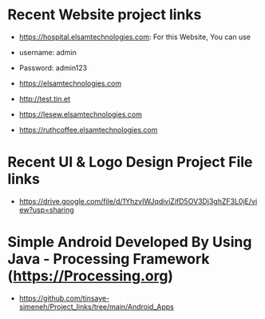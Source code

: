 # Recent Website project links
- https://hospital.elsamtechnologies.com: For this Website, You can use 
- username: admin
- Password: admin123

- https://elsamtechnologies.com
- http://test.tin.et
- https://lesew.elsamtechnologies.com
- https://ruthcoffee.elsamtechnologies.com


# Recent UI & Logo Design Project File links
- https://drive.google.com/file/d/1YhzvIWJqdiviZifD5OV3Dj3ghZF3L0jE/view?usp=sharing

# Simple Android Developed By Using Java - Processing Framework (https://Processing.org)
- https://github.com/tinsaye-simeneh/Project_links/tree/main/Android_Apps
